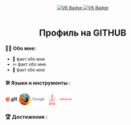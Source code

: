 <div id="badges" align ="center">
  <a href= "https://vk.com/sleepychery">
    <img src = "https://img.shields.io/badge/VK-blue?style=for-the-badge&logo=VK&logoColor=white" alt="VK Badge"/>
  </a>
  
  <a href= "https://mail.google.com/mail/u/0/#inbox">
    <img src = "https://img.shields.io/badge/EMAIL-red?style=for-the-badge&logo=Gmail&logoColor=white" alt="VK Badge"/>
  </a>
</div>

<div id="view prof" align="center">
  <img src="https://komarev.com/ghpvc/?username=CookieNyam&style=flat-square&color=blue" alt=""/>
</div>

<div id="hey there" align="center">
  <h1> Профиль на GITHUB </h1>
</div>

### :woman_technologist: Обо мне: 

- :space_invader: факт обо мне
- :zzz: факт обо мне
- :butterfly: факт обо мне

### :hammer_and_wrench: Языки и инструменты :
<div>
<img src = "https://raw.githubusercontent.com/devicons/devicon/55609aa5bd817ff167afce0d965585c92040787a/icons/git/git-original-wordmark.svg" width="40" height="40"/>
<img src = "https://raw.githubusercontent.com/devicons/devicon/55609aa5bd817ff167afce0d965585c92040787a/icons/firefox/firefox-original.svg" width="40" height="40"/>
<img src = "https://raw.githubusercontent.com/devicons/devicon/55609aa5bd817ff167afce0d965585c92040787a/icons/google/google-plain-wordmark.svg" width="40" height="40"/>
<img src = "https://raw.githubusercontent.com/devicons/devicon/55609aa5bd817ff167afce0d965585c92040787a/icons/java/java-plain-wordmark.svg" width="40" height="40"/>
<img src = "https://raw.githubusercontent.com/devicons/devicon/55609aa5bd817ff167afce0d965585c92040787a/icons/oracle/oracle-original.svg" width="40" height="40"/
</div>

### :trophy: Достижения :
